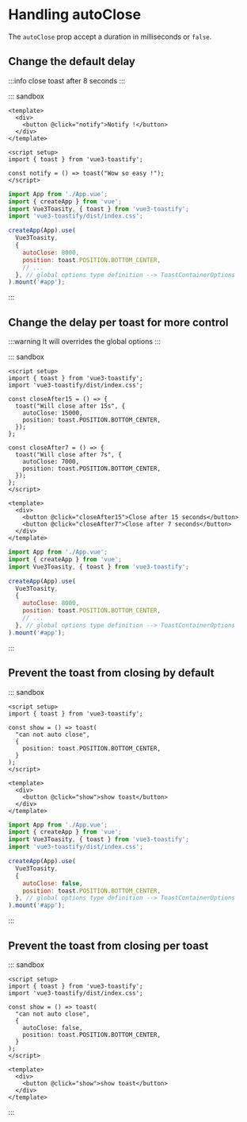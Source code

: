 # Handling autoClose

The `autoClose` prop accept a duration in milliseconds or `false`.

## Change the default delay

:::info
close toast after 8 seconds
:::

::: sandbox
```vue App.vue
<template>
  <div>
    <button @click="notify">Notify !</button>
  </div>
</template>

<script setup>
import { toast } from 'vue3-toastify';

const notify = () => toast("Wow so easy !");
</script>
```

```js /src/main.js [active]
import App from './App.vue';
import { createApp } from 'vue';
import Vue3Toasity, { toast } from 'vue3-toastify';
import 'vue3-toastify/dist/index.css';

createApp(App).use(
  Vue3Toasity,
  {
    autoClose: 8000,
    position: toast.POSITION.BOTTOM_CENTER,
    // ...
  }, // global options type definition --> ToastContainerOptions
).mount('#app');
```
:::

## Change the delay per toast for more control

:::warning
It will overrides the global options
:::

::: sandbox
```vue App.vue [active]
<script setup>
import { toast } from 'vue3-toastify';
import 'vue3-toastify/dist/index.css';

const closeAfter15 = () => {
  toast("Will close after 15s", {
    autoClose: 15000,
    position: toast.POSITION.BOTTOM_CENTER,
  });
};

const closeAfter7 = () => {
  toast("Will close after 7s", {
    autoClose: 7000,
    position: toast.POSITION.BOTTOM_CENTER,
  });
};
</script>

<template>
  <div>
    <button @click="closeAfter15">Close after 15 seconds</button>
    <button @click="closeAfter7">Close after 7 seconds</button>
  </div>
</template>
```

```js /src/main.js
import App from './App.vue';
import { createApp } from 'vue';
import Vue3Toasity, { toast } from 'vue3-toastify';

createApp(App).use(
  Vue3Toasity,
  {
    autoClose: 8000,
    position: toast.POSITION.BOTTOM_CENTER,
    // ...
  }, // global options type definition --> ToastContainerOptions
).mount('#app');
```
:::

## Prevent the toast from closing by default


::: sandbox
```vue App.vue
<script setup>
import { toast } from 'vue3-toastify';

const show = () => toast(
  "can not auto close",
  {
    position: toast.POSITION.BOTTOM_CENTER,
  }
);
</script>

<template>
  <div>
    <button @click="show">show toast</button>
  </div>
</template>
```

```js /src/main.js [active]
import App from './App.vue';
import { createApp } from 'vue';
import Vue3Toasity, { toast } from 'vue3-toastify';
import 'vue3-toastify/dist/index.css';

createApp(App).use(
  Vue3Toasity,
  {
    autoClose: false,
    position: toast.POSITION.BOTTOM_CENTER,
  }, // global options type definition --> ToastContainerOptions
).mount('#app');
```
:::

## Prevent the toast from closing per toast


::: sandbox
```vue App.vue
<script setup>
import { toast } from 'vue3-toastify';
import 'vue3-toastify/dist/index.css';

const show = () => toast(
  "can not auto close",
  {
    autoClose: false,
    position: toast.POSITION.BOTTOM_CENTER,
  }
);
</script>

<template>
  <div>
    <button @click="show">show toast</button>
  </div>
</template>
```
:::
